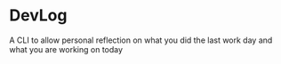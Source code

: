 # DevLog
A CLI to allow personal reflection on what you did the last work day and what you are working on today
